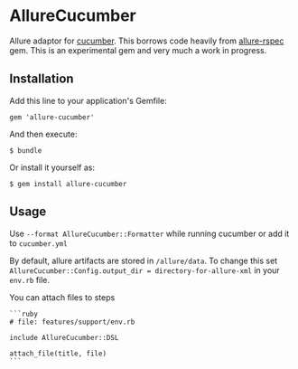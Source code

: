 # AllureCucumber

Allure adaptor for [cucumber](http://cukes.info/). This borrows code heavily from [allure-rspec](https://github.com/allure-framework/allure-rspec) gem.
This is an experimental gem and very much a work in progress.

## Installation

Add this line to your application's Gemfile:

    gem 'allure-cucumber'

And then execute:

    $ bundle

Or install it yourself as:

    $ gem install allure-cucumber

## Usage

Use `--format AllureCucumber::Formatter` while running cucumber or add it to `cucumber.yml`

By default, allure artifacts are stored in `/allure/data`. To change this set `AllureCucumber::Config.output_dir = directory-for-allure-xml` in your `env.rb` file.

You can attach files to steps 

	```ruby
	# file: features/support/env.rb

	include AllureCucumber::DSL

	attach_file(title, file)
	```

